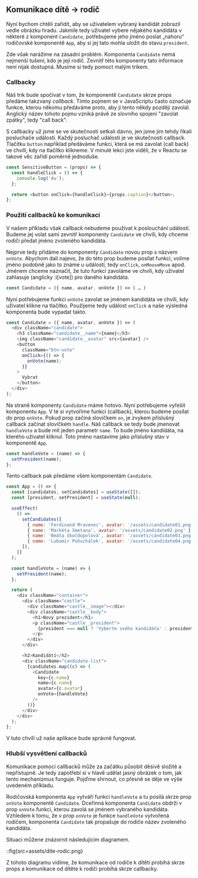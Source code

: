 ## Komunikace dítě → rodič

Nyní bychom chtěli zařídit, aby se uživatelem vybraný kandidát zobrazil vedle obrázku hradu. Jakmile tedy uživatel vybere nějakého kandidáta v některé z komponent `Candidate`, potřebujeme jeho jméno poslat „nahoru“ rodičovské komponentě `App`, aby si jej tato mohla uložit do stavu `president`.

Zde však narážíme na zásadní problém. Komponenta `Candidate` nemá nejmenší tušení, kdo je její rodič. Zevnitř této komponenty tato informace není nijak dostupná. Musíme si tedy pomoct malým trikem.

### Callbacky

Náš trik bude spočívat v tom, že komponentě `Candidate` skrze props předáme takzvaný <em>callback</em>. Tímto pojmem se v JavaScriptu často označuje funkce, kterou někomu předáváme proto, aby ji tento někdy později zavolal. Anglický název tohoto pojmu vzniká právě ze slovního spojení "zavolat zpátky", tedy "call back".

S callbacky už jsme se ve skutečnosti setkali dávno, jen jsme jim tehdy říkali posluchače událostí. Každý posluchač události je ve skutečnosti callback. Tlačítku `button` například předáváme funkci, která se má zavolat (call back) ve chvíli, kdy na tlačítko klikneme. V minulé lekci jste viděli, že v Reactu se takové věc zařídí poměrně jednoduše.

```js
const SensitiveButton = (props) => {
  const handleClick = () => {
    console.log('Au');
  };

  return <button onClick={handleClick}>{props.caption}</button>;
};
```

### Použití callbacků ke komunikaci

V našem příkladu však callback nebudeme používat k poslouchání událostí. Budeme jej volat sami zevnitř komponenty `Candidate` ve chvíli, kdy chceme rodiči předat jméno zvoleného kandidáta.

Nejprve tedy přidáme do komponenty `Candidate` novou prop s názvem `onVote`. Abychom dali najevo, že do této prop budeme posílat funkci, volíme jméno podobně jako to známe u událostí, tedy `onClick`, `onMouseMove` apod. Jménem chceme naznačit, že tuto funkci zavoláme ve chvíli, kdy uživatel zahlasuje (anglicky :i[vote]) pro daného kandidáta.

```js
const Candidate = ({ name, avatar, onVote }) => ( … )
```

Nyní potřebujeme funkci `onVote` zavolat se jménem kandidáta ve chvíli, kdy uživatel klikne na tlačítko. Použijeme tedy událost `onClick` a naše výsledná komponenta bude vypadat takto.

```js
const Candidate = ({ name, avatar, onVote }) => (
  <div className="candidate">
    <h3 className="candidate__name">{name}</h3>
    <img className="candidate__avatar" src={avatar} />
    <button
      className="btn-vote"
      onClick={() => {
        onVote(name);
      }}
    >
      Vybrat
    </button>
  </div>
);
```

Na straně komponenty `Candidate` máme hotovo. Nyní potřebujeme vyřešit komponentu `App`. V té si vytvoříme funkci (callback), kterou budeme posílat do prop `onVote`. Pokud prop začíná slovíčkem `on`, je zvykem příslušný callback začínat slovíčkem `handle`. Náš callback se tedy bude jmenovat `handleVote` a bude mít jeden parametr `name`. To bude jméno kandidáta, na kterého uživatel kliknul.
Toto jméno nastavíme jako příslušný stav v komponentě `App`.

```js
const handleVote = (name) => {
  setPresident(name);
};
```

Tento callback pak předáme všem komponentám `Candidate`.

```js
const App = () => {
  const [candidates, setCandidates] = useState([]);
  const [president, setPresident] = useState(null);

  useEffect(
    () =>
      setCandidates([
        { name: 'Ferdinand Mravenec', avatar: '/assets/candidate01.png' },
        { name: 'Markéta Smetana', avatar: '/assets/candidate02.png' },
        { name: 'Beáta Skočdopolová', avatar: '/assets/candidate03.png' },
        { name: 'Lubomír Poňuchálek', avatar: '/assets/candidate04.png' },
      ]),
    []
  );

  const handleVote = (name) => {
    setPresident(name);
  };

  return (
    <div className="container">
      <div className="castle">
        <div className="castle__image"></div>
        <div className="castle__body">
          <h1>Nový prezident</h1>
          <p className="castle__president">
            {president === null ? 'Vyberte svého kandidáta' : president}
          </p>
        </div>
      </div>

      <h2>Kandidátí</h2>
      <div className="candidate-list">
        {candidates.map((c) => (
          <Candidate
            key={c.name}
            name={c.name}
            avatar={c.avatar}
            onVote={handleVote}
          />
        ))}
      </div>
    </div>
  );
};
```

V tuto chvíli už naše aplikace bude správně fungovat.

### Hlubší vysvětlení callbacků

Komunikace pomocí callbacků může za začátku působit děsivě složitě a nepřístupně. Je tedy zapotřebí si v hlavě udělat jasný obrázek o tom, jak tento mechanizmus funguje. Pojďme shrnout, co přesně se děje ve výše uvedeném příkladu.

Rodičovská komponenta `App` vytváří funkci `handleVote` a tu posílá skrze prop `onVote` komponentě `Candidate`. Dceřinná komponenta `Candidate` obdrží v prop `onVote` funkci, kterou zavolá se jménem vybraného kandidáta. Vzhledem k tomu, že v prop `onVote` je funkce `handleVote` vytvořená rodičem, komponenta `Candidate` tak propašuje do rodiče název zvoleného kandidáta.

Situaci můžene znázornit následujícím diagramem.

::fig{src=assets/dite-rodic.png}

Z tohoto diagramu vidíme, že komunikace od rodiče k dítěti probíhá skrze props a komunikace od dítěte k rodiči probíhá skrze callbacky.
